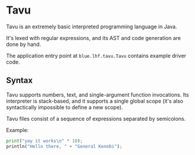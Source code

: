 # Tavu
Tavu is an extremely basic interpreted programming language in Java.

It's lexed with regular expressions, and its AST and code generation are done
by hand.

The application entry point at `blue.lhf.tavu.Tavu` contains example driver code.

## Syntax

Tavu supports numbers, text, and single-argument function invocations. Its interpreter
is stack-based, and it supports a single global scope (it's also syntactically impossible
to define a new scope).

Tavu files consist of a sequence of expressions separated by semicolons.

Example:
```py
print("yay it works\n" * 10);
println("Hello there, " + "General Kenobi");
```